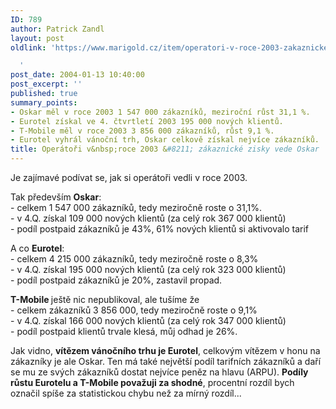 ```yaml
---
ID: 789
author: Patrick Zandl
layout: post
oldlink: 'https://www.marigold.cz/item/operatori-v-roce-2003-zakaznicke-zisky-vede-oskar

  '
post_date: 2004-01-13 10:40:00
post_excerpt: ''
published: true
summary_points:
- Oskar měl v roce 2003 1 547 000 zákazníků, meziroční růst 31,1 %.
- Eurotel získal ve 4. čtvrtletí 2003 195 000 nových klientů.
- T-Mobile měl v roce 2003 3 856 000 zákazníků, růst 9,1 %.
- Eurotel vyhrál vánoční trh, Oskar celkově získal nejvíce zákazníků.
title: Operátoři v&nbsp;roce 2003 &#8211; zákaznické zisky vede Oskar
---
```


<p>
Je zajímavé podívat se, jak si operátoři vedli v roce 2003. </p>

<p>
Tak především <STRONG>Oskar</STRONG>: <BR>- celkem 1 547 000 zákazníků, tedy meziročně roste o 31,1%.<BR>- v 4.Q. získal 109 000 nových klientů (za celý rok 367 000 klientů)<BR>- podíl postpaid zákazníků je 43%, 61% nových klientů si aktivovalo tarif</p>

<p>
A co <STRONG>Eurotel</STRONG>:<BR>- celkem 4 215 000 zákazníků, tedy meziročně roste o 8,3%<BR>- v 4.Q. získal 195 000 nových klientů (za celý rok 323 000 klientů)<BR>- podíl postpaid zákazníků je 20%, zastavil propad.</p>

<p>
<STRONG>T-Mobile </STRONG>ještě nic nepublikoval, ale&#160;tušíme že<BR>- celkem zákazníků 3 856 000, tedy meziročně roste o&#160;9,1%<BR>- v 4.Q. získal 166 000 nových klientů (za celý rok 347 000 klientů)<BR>- podíl postpaid klientů trvale klesá, můj odhad je 26%.</p>

<p>
Jak vidno, <STRONG>vítězem vánočního trhu je Eurotel</STRONG>, celkovým vítězem v honu na zákazníky je ale Oskar. Ten má také největší podíl tarifních zákazníků a daří se mu ze svých zákazníků dostat nejvíce peněz na hlavu (ARPU). <STRONG>Podíly růstu Eurotelu a T-Mobile považuji za shodné</STRONG>, procentní rozdíl bych označil spíše za statistickou chybu než za mírný rozdíl...</p>